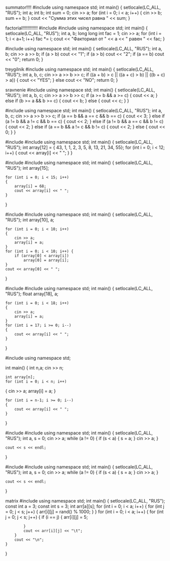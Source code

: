 summator!!!!
#include <iostream>
using namespace std;
int main()
{
    setlocale(LC_ALL, "RUS");
    int a;
    int b;
    int sum = 0;
    cin >> a;
    for (int i = 0; i < a; i++)
    {
        cin >> b;
        sum += b;
    }
    cout << "Сумма этих чисел равна " << sum;
}


factorial!!!!!!!!!!!!
#include <iostream>
#include <cmath>
using namespace std;
int main()
{
    setlocale(LC_ALL, "RUS");
    int a, b;
    long long int fac = 1;
    cin >> a;
    for (int i = 1; i < a+1; i++)
        fac *= i;
        cout << "Факториал от " << a << " равен " << fac;
}







#include <iostream>
using namespace std;
int main()
{
    setlocale(LC_ALL, "RUS");
    int a, b;
    cin >> a >> b;
    if (a > b) 
        cout << "1";
    if (a > b)
        cout << "2";
    if (a == b)
        cout << "0";
    return 0;
}


treygilnik
#include <iostream>
using namespace std;
int main()
{
    setlocale(LC_ALL, "RUS");
    int a, b, c;
    cin >> a >> b >> c;
    if ((a + b) > c || ((a + c) > b) || ((b + c) > a))
    {
        cout << "YES";
    }
    else
        cout << "NO";
    return 0;
}

sravnenie
#include <iostream>
using namespace std;
int main()
{
    setlocale(LC_ALL, "RUS");
    int a, b, c;
    cin >> a >> b >> c;
    if (a >= b && a >= c)
    {
        cout << a;
    }
    else if (b >= a && b >= c)
    {
        cout << b;
    }
    else
    {
        cout << c;
    }
}



#include <iostream>
using namespace std;
int main()
{
    setlocale(LC_ALL, "RUS");
    int a, b, c;
    cin >> a >> b >> c;
    if (a == b && a == c && b == c)
    {
        cout << 3;
    }
    else if (a != b && a != c && b == c)
    {
        cout << 2;
    }
    else if (a != b && a == c && b != c)
    {
        cout << 2;
    }
    else if (a == b && a != c && b != c)
    {
        cout << 2;
    }
    else {
        cout << 0;
    }
}




#include <iostream>
#include <cmath>
using namespace std;
int main() {
    setlocale(LC_ALL, "RUS");
    int array[12] = { 43, 1, 1, 2, 3, 5, 8, 13, 21, 34, 55};
    for (int i = 0; i < 12; i++) {
        cout << array[i] << " ";
    }
}




#include <iostream>
#include <cmath>
using namespace std;
int main() {
    setlocale(LC_ALL, "RUS");
    int array[15];

    for (int i = 0; i < 15; i++)
    {
        array[i] = 68;
        cout << array[i] << " ";
    }
}



#include <iostream>
#include <cmath>
using namespace std;
int main() {
    setlocale(LC_ALL, "RUS");
    int array[10], a;

    for (int i = 0; i < 10; i++)
    {
        cin >> a;
        array[i] = a;
    }
    for (int i = 0; i < 10; i++) {
        if (array[0] < array[i])
            array[0] = array[i];
    }
    cout << array[0] << " ";
}


#include <iostream>
#include <cmath>
using namespace std;
int main() {
    setlocale(LC_ALL, "RUS");
    float array[18], a;

    for (int i = 0; i < 18; i++)
    {
        cin >> a;
        array[i] = a;
    }
    for (int i = 17; i >= 0; i--)
    {
        cout << array[i] << " ";
    }
}


#include <iostream>
using namespace std;

int main()
{
    int n,a;
    cin >> n;

    int array[n];
    for (int i = 0; i < n; i++)
{
    cin >> a;
    array[i] = a;
}

    for (int i = n-1; i >= 0; i--)
    {
        cout << array[i] << " ";
    }
}

#include <iostream>
#include <cmath>
using namespace std;
int main() {
    setlocale(LC_ALL, "RUS");
    int a, s = 0;
    cin >> a;
    while (a != 0)
    {
        if (s < a)
        {
            s = a;
        }
        cin >> a;
    }
   
    cout << s << endl;
}






#include <iostream>
#include <cmath>
using namespace std;
int main() {
    setlocale(LC_ALL, "RUS");
    int a, s = 0;
    cin >> a;
    while (a != 0)
    {
        if (s < a)
        {
            s = a;
        }
        cin >> a;
    }
   
    cout << s << endl;
}









matrix
#include <iostream>
using namespace std;
int main() {
    setlocale(LC_ALL, "RUS");
    const int a = 3;
    const int s = 3;
    int arr[a][s];
    for (int i = 0; i < a; i++)
    {
        for (int j = 0; j < s; j++)
        {
            arr[i][j] = rand() % 1000;
        }
    }
    for (int i = 0; i < a; i++)
    {
        for (int j = 0; j < s; j++)
        {
            if (i == j)
            {
                arr[i][j] = 5;
              
            }
            cout << arr[i][j] << "\t";
        }
        cout << "\n";
    }
}













